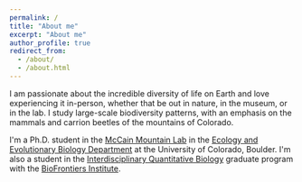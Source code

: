 ```yaml
---
permalink: /
title: "About me"
excerpt: "About me"
author_profile: true
redirect_from:
  - /about/
  - /about.html
---
```



I am passionate about the incredible diversity of life on Earth and love experiencing it in-person, whether that be out in nature, in the museum, or in the lab. I study large-scale biodiversity patterns, with an emphasis on the mammals and carrion beetles of the mountains of Colorado.

I'm a Ph.D. student in the [McCain Mountain Lab](https://spot.colorado.edu/~mccainc/ "McCain Lab") in the [Ecology and Evolutionary Biology Department](https://colorado.edu/ebio "CU - EBIO") at the University of Colorado, Boulder. I'm also a student in the [Interdisciplinary Quantitative Biology](https://www.colorado.edu/certificate/iqbiology/ "IQ Biology") graduate program with the [BioFrontiers Institute](https://www.colorado.edu/biofrontiers/ "BioFrontiers").
